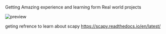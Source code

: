 Getting Amazing experience and learning form Real world projects

![preview](https://github.com/user-attachments/assets/27e4cb88-71dc-4103-bb3f-ad52800c5529)


geting refrence to learn about scapy
https://scapy.readthedocs.io/en/latest/